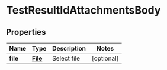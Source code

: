 # TestResultIdAttachmentsBody

## Properties
Name | Type | Description | Notes
------------ | ------------- | ------------- | -------------
**file** | [**File**](File.md) | Select file |  [optional]

